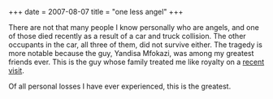 +++
date = 2007-08-07
title = "one less angel"
+++

There are not that many people I know personally who are angels, and one
of those died recently as a result of a car and truck collision. The
other occupants in the car, all three of them, did not survive either.
The tragedy is more notable because the guy, Yandisa Mfokazi, was among
my greatest friends ever. This is the guy whose family treated me like
royalty on a [recent visit].

Of all personal losses I have ever experienced, this is the greatest.

  [recent visit]: http://tshepang.net/a-visit-to-eastern-cape
